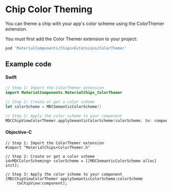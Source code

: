 <!--docs:
title: "Color Theming"
layout: detail
section: components
excerpt: "How to theme Chip using the Material Design color system."
iconId: chip
path: /catalog/chips/color-theming/
-->

# Chip Color Theming

You can theme a chip with your app's color scheme using the ColorThemer extension.

You must first add the Color Themer extension to your project:

``` bash
pod 'MaterialComponents/Chips+Extensions/ColorThemer'
```

## Example code

<!--<div class="material-code-render" markdown="1">-->
#### Swift
``` swift
// Step 1: Import the ColorThemer extension
import MaterialComponents.MaterialChips_ColorThemer

// Step 2: Create or get a color scheme
let colorScheme = MDCSemanticColorScheme()

// Step 3: Apply the color scheme to your component
MDCChipViewColorThemer.applySemanticColorScheme(colorScheme, to: component)
```

#### Objective-C

``` objc
// Step 1: Import the ColorThemer extension
#import "MaterialChips+ColorThemer.h"

// Step 2: Create or get a color scheme
id<MDCColorScheming> colorScheme = [[MDCSemanticColorScheme alloc] init];

// Step 3: Apply the color scheme to your component
[MDCChipViewColorThemer applySemanticColorScheme:colorScheme
     toChipView:component];
```
<!--</div>-->
